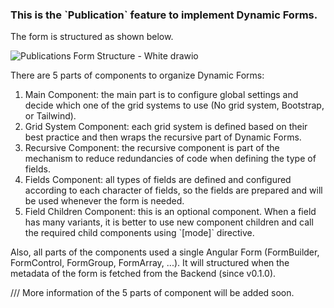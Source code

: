 <p>
  <h3>This is the `Publication` feature to implement Dynamic Forms.</h3>
  The form is structured as shown below.
</p>

![Publications Form Structure - White drawio](https://github.com/ibent95/dynamic-form-angular/assets/24244569/44e05356-c13d-47d9-9368-ebd10b53b94f)

<p>
  There are 5 parts of components to organize Dynamic Forms:
  <ol>
    <li>Main Component: the main part is to configure global settings and decide which one of the grid systems to use (No grid system, Bootstrap, or Tailwind).</li>
    <li>Grid System Component: each grid system is defined based on their best practice and then wraps the recursive part of Dynamic Forms.</li>
    <li>Recursive Component: the recursive component is part of the mechanism to reduce redundancies of code when defining the type of fields.</li>
    <li>Fields Component: all types of fields are defined and configured according to each character of fields, so the fields are prepared and will be used whenever the form is needed.</li>
    <li>Field Children Component: this is an optional component. When a field has many variants, it is better to use new component children and call the required child components using `[mode]` directive.</li>
  </ol>
</p>

<p>
  Also, all parts of the components used a single Angular Form (FormBuilder, FormControl, FormGroup, FormArray, ...). It will structured when the metadata of the form is fetched from the Backend (since v0.1.0).
</p>



<p>
  /// More information of the 5 parts of component will be added soon.
</p>
